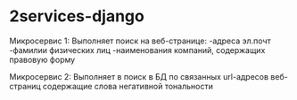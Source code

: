 # 2services-django

Микросервис 1:
Выполняет поиск на веб-странице:
-адреса эл.почт
-фамилии физических лиц
-наименования компаний, содержащих правовую форму

Микросервис 2:
Выполняет в поиск в БД по связанных url-адресов веб-страниц содержащие слова негативной тональности
